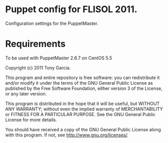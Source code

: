 # Puppet config for FLISOL 2011.

Configuration settings for the PuppetMaster.

# Requirements

To be used with PuppetMaster 2.6.7 on CentOS 5.5

Copyright (c) 2011 Tony Garcia.

This program and entire repository is free software: you can redistribute it 
and/or modify it under the terms of the GNU General Public License as
published by the Free Software Foundation, either version 3 of the License, or
any later version.

This program is distributed in the hope that it will be useful, but WITHOUT
ANY WARRANTY; without even the implied warranty of MERCHANTABILITY or FITNESS
FOR A PARTICULAR PURPOSE. See the GNU General Public License for more details.

You should have received a copy of the GNU General Public License along with
this program.  If not, see <http://www.gnu.org/licenses/>.
